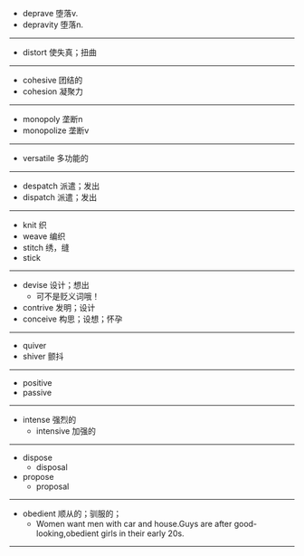 - deprave   堕落v.
- depravity 堕落n.
---
- distort   使失真；扭曲 
---
- cohesive  团结的
- cohesion  凝聚力
---
- monopoly      垄断n
- monopolize    垄断v

---
- versatile 多功能的

---
- despatch  派遣；发出
- dispatch  派遣；发出

---
- knit      织
- weave     编织
- stitch    绣，缝
- stick     

---
- devise    设计；想出
  - 可不是贬义词哦！
- contrive  发明；设计
- conceive  构思；设想；怀孕
---
- quiver
- shiver    颤抖

---
- positive
- passive

---
- intense       强烈的
  - intensive   加强的

---
- dispose
  - disposal
- propose
  - proposal
---
- obedient  顺从的；驯服的；
  - Women want men with car and house.Guys are after good-looking,obedient girls in their early 20s.
---
